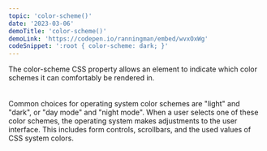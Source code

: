 ```yaml
---
topic: 'color-scheme()'
date: '2023-03-06'
demoTitle: 'color-scheme()'
demoLink: 'https://codepen.io/ranningman/embed/wvxOxWg'
codeSnippet: ':root { color-scheme: dark; }'
---
```

The color-scheme CSS property allows an element to indicate which color schemes it can comfortably be rendered in.  
<br />  
Common choices for operating system color schemes are "light" and "dark", or "day mode" and "night mode". When a user selects one of these color schemes, the operating system makes adjustments to the user interface. This includes form controls, scrollbars, and the used values of CSS system colors.
